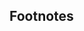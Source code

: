 ## Footnotes
[^1]: Usually contained in an ebuild, PKGBUILD, rules or spec file, depending on the package being built.
[^2]: If you are wondering about which components of each package you need, I suggest you look up the corresponding Arch Linux package and find equivalent packages for your distribution. See I am using the dependencies for the `osc` package in the AUR and its OBS-specific dependencies (like `obs-build`) to base this list on.
[^3]: Keep in mind, however, that packages built for one distribution, should be compatible and able to be installed on most, if not all, distributions derived from said distribution. For example, Arch Linux packages should be compatible with the Arch Linux derivative, Manjaro Linux. 
